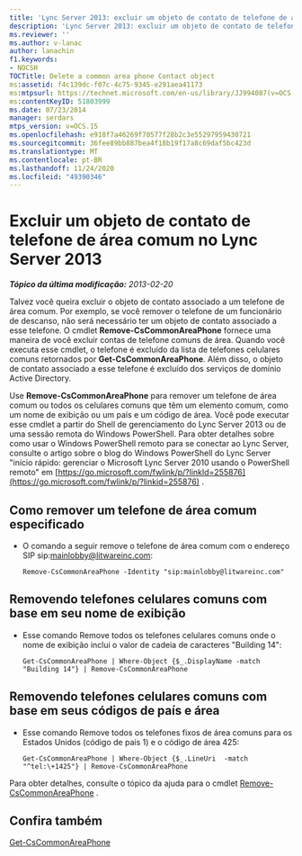 ```yaml
---
title: 'Lync Server 2013: excluir um objeto de contato de telefone de área comum'
description: 'Lync Server 2013: excluir um objeto de contato de telefone de área comum.'
ms.reviewer: ''
ms.author: v-lanac
author: lanachin
f1.keywords:
- NOCSH
TOCTitle: Delete a common area phone Contact object
ms:assetid: f4c139dc-f07c-4c75-9345-e291aea41173
ms:mtpsurl: https://technet.microsoft.com/en-us/library/JJ994087(v=OCS.15)
ms:contentKeyID: 51803999
ms.date: 07/23/2014
manager: serdars
mtps_version: v=OCS.15
ms.openlocfilehash: e918f7a46269f70577f28b2c3e55297959430721
ms.sourcegitcommit: 36fee89bb887bea4f18b19f17a8c69daf5bc423d
ms.translationtype: MT
ms.contentlocale: pt-BR
ms.lasthandoff: 11/24/2020
ms.locfileid: "49390346"
---
```

# <a name="delete-a-common-area-phone-contact-object-in-lync-server-2013"></a>Excluir um objeto de contato de telefone de área comum no Lync Server 2013

<div data-xmlns="http://www.w3.org/1999/xhtml">

<div class="topic" data-xmlns="http://www.w3.org/1999/xhtml" data-msxsl="urn:schemas-microsoft-com:xslt" data-cs="https://msdn.microsoft.com/">

<div data-asp="https://msdn2.microsoft.com/asp">



</div>

<div id="mainSection">

<div id="mainBody">

<span> </span>

_**Tópico da última modificação:** 2013-02-20_

Talvez você queira excluir o objeto de contato associado a um telefone de área comum. Por exemplo, se você remover o telefone de um funcionário de descanso, não será necessário ter um objeto de contato associado a esse telefone. O cmdlet **Remove-CsCommonAreaPhone** fornece uma maneira de você excluir contas de telefone comuns de área. Quando você executa esse cmdlet, o telefone é excluído da lista de telefones celulares comuns retornados por **Get-CsCommonAreaPhone**. Além disso, o objeto de contato associado a esse telefone é excluído dos serviços de domínio Active Directory.

Use **Remove-CsCommonAreaPhone** para remover um telefone de área comum ou todos os celulares comuns que têm um elemento comum, como um nome de exibição ou um país e um código de área. Você pode executar esse cmdlet a partir do Shell de gerenciamento do Lync Server 2013 ou de uma sessão remota do Windows PowerShell. Para obter detalhes sobre como usar o Windows PowerShell remoto para se conectar ao Lync Server, consulte o artigo sobre o blog do Windows PowerShell do Lync Server "início rápido: gerenciar o Microsoft Lync Server 2010 usando o PowerShell remoto" em [https://go.microsoft.com/fwlink/p/?linkId=255876](https://go.microsoft.com/fwlink/p/?linkid=255876) .

<div>


<div>

## <a name="removing-a-specified-common-area-phone"></a>Como remover um telefone de área comum especificado

  - O comando a seguir remove o telefone de área comum com o endereço SIP sip:mainlobby@litwareinc.com:
    
        Remove-CsCommonAreaPhone -Identity "sip:mainlobby@litwareinc.com"

</div>

<div>

## <a name="removing-common-area-phones-based-on-their-display-name"></a>Removendo telefones celulares comuns com base em seu nome de exibição

  - Esse comando Remove todos os telefones celulares comuns onde o nome de exibição inclui o valor de cadeia de caracteres "Building 14":
    
        Get-CsCommonAreaPhone | Where-Object {$_.DisplayName -match "Building 14"} | Remove-CsCommonAreaPhone

</div>

<div>

## <a name="removing-common-area-phones-based-on-their-country-and-area-codes"></a>Removendo telefones celulares comuns com base em seus códigos de país e área

  - Esse comando Remove todos os telefones fixos de área comuns para os Estados Unidos (código de país 1) e o código de área 425:
    
        Get-CsCommonAreaPhone | Where-Object {$_.LineUri  -match "^tel:\+1425"} | Remove-CsCommonAreaPhone

</div>

Para obter detalhes, consulte o tópico da ajuda para o cmdlet [Remove-CsCommonAreaPhone](https://docs.microsoft.com/powershell/module/skype/Remove-CsCommonAreaPhone) .

</div>

<div>

## <a name="see-also"></a>Confira também


[Get-CsCommonAreaPhone](https://docs.microsoft.com/powershell/module/skype/Get-CsCommonAreaPhone)  
  

</div>

</div>

<span> </span>

</div>

</div>

</div>

